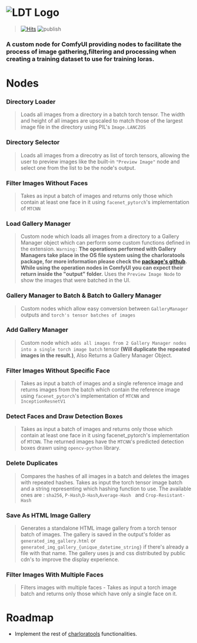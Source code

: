 # ![LDT Logo](https://imagedelivery.net/YCQ3OFRYiR1R_AeUslNHiw/51f4586d-9481-4420-54d2-216cd3114900/w=1280,h=640px,fit=crop)

>[![Hits](https://hits.seeyoufarm.com/api/count/incr/badge.svg?url=https%3A%2F%2Fgithub.com%2FsvdC1%2Fcomfy-ui-lora-dataset-tools&count_bg=%23061656&title_bg=%23555555&icon=postwoman.svg&icon_color=%2330A679&title=Checks&edge_flat=false)](https://hits.seeyoufarm.com)
>![publish](https://github.com/svdC1/comfy-ui-lora-dataset-tools/actions/workflows/publish.yml/badge.svg)

### A custom node for ComfyUI providing nodes to facilitate the process of image gathering,filtering and processing when creating a training dataset to use for training loras.

# Nodes

### Directory Loader
>   Loads all images from a directory in a
    batch torch tensor. The width and height of all images
    are upscaled to match those of the largest image file in the
    directory using PIL's `Image.LANCZOS`

### Directory Selector
>   Loads all images from a direcotry as list of torch tensors,
    allowing the user to preview images like the built-in 
    ```"Preview Image"``` node and select one from the list
    to be the node's output.

### Filter Images Without Faces
>   Takes as input a batch of images and returns only those which
    contain at least one face in it using `facenet_pytorch`'s implementation
    of `MTCNN`

### Load Gallery Manager
>   Custom node which loads all images from a directory to a
    Gallery Manager object which can perform some custom
    functions defined in the extension.
    ```Warning:```
    **The operations performed with Gallery Managers
    take place in the OS file system using the charloratools
    package, for more information please check the [package's
    github](https://github.com/svdC1/charloratools). While using the operation nodes in ComfyUI you can expect their return inside the "output" folder.** Uses the
    ```Preview Image Node``` to show the images that were batched
    in the UI.

### Gallery Manager to Batch & Batch to Gallery Manager
>   Custom nodes which allow easy conversion between 
    ```GalleryManager``` outputs and ```torch's tensor batches of
    images```

### Add Gallery Manager
>   Custom node which ```adds all images from 2
    Gallery Manager nodes into a single
    torch image batch``` tensor **(Will duplicate the repeated images in
    the result.)**, Also Returns a Gallery Manager Object.
### Filter Images Without Specific Face
> Takes as input a batch of images and a single reference image
  and returns images from the batch which contain the reference
  image using `facenet_pytorch`'s implementation of `MTCNN` and 
  `InceptionResnetV1`

### Detect Faces and Draw Detection Boxes
> Takes as input a batch of images and returns only those which
  contain at least one face in it using facenet_pytorch's implementation
  of `MTCNN`. The returned images have the `MTCNN`'s predicted detection
  boxes drawn using `opencv-python` library.

### Delete Duplicates
>   Compares the hashes of all images
    in a batch and deletes the images with repeated hashes.
    Takes as input the torch tensor image batch and a string
    representing which hashing function to use.
    The available ones are :
    ```sha256```, ```P-Hash```,```D-Hash```,```Average-Hash ``` and ```Crop-Resistant-Hash```

### Save As HTML Image Gallery

>   Generates a standalone HTML image gallery from a torch tensor batch of images. The gallery is saved in the output's folder as  ```generated_img_gallery.html``` or ```generated_img_gallery_{unique_datetime_string}``` if there's already a file with that name. The gallery uses js and css distributed by public cdn's to improve the display experience.

### Filter Images With Multiple Faces

>   Filters images with multiple faces -
    Takes as input a torch image batch and returns only
    those which have only a single face on it.
    
# Roadmap

 - Implement the rest of [charloratools](https://www.github.com/svdC1/charloratools) functionalities.

